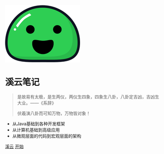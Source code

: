 ![logo](images/icon.svg)

# 溪云笔记

> 是故易有太极，是生两仪，两仪生四象，四象生八卦，八卦定吉凶，吉凶生大业。——《系辞》
>
> 伏羲演八卦而可知万物，万物皆对象！

* 从Java基础到各种开发框架
* 从计算机基础到高级应用
* 从微观层面的代码到宏观层面的架构

[溪云](https://github.com/XiYun0)        [开始](/README.md)    


